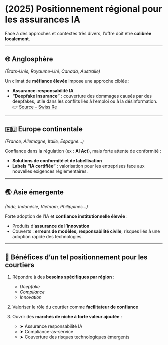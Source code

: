 # (2025) Positionnement régional pour les assurances IA

Face à des approches et contextes très divers, l’offre doit être **calibrée localement**.

---

## 🌐 Anglosphère
*(États-Unis, Royaume-Uni, Canada, Australie)*

Un climat de **méfiance élevée** impose une approche ciblée :
- **Assurance-responsabilité IA**
- **“Deepfake insurance”** : couverture des dommages causés par des deepfakes, utile dans les conflits liés à l’emploi ou à la désinformation.  
  👉 [Source – Swiss Re](https://www.swissre.com/risk-knowledge/advancing-societal-benefits-digitalisation/ai-brings-major-change-to-insurance.html?utm_source=chatgpt.com)

---

## 🇪🇺 Europe continentale
*(France, Allemagne, Italie, Espagne...)*

Confiance dans la régulation (ex : **AI Act**), mais forte attente de conformité :
- **Solutions de conformité et de labellisation**
- **Labels “IA certifiée”** : valorisation pour les entreprises face aux nouvelles exigences réglementaires.

---

## 🌏 Asie émergente
*(Inde, Indonésie, Vietnam, Philippines...)*

Forte adoption de l’IA et **confiance institutionnelle élevée** :
- Produits d’**assurance de l’innovation**
- Couverts : **erreurs de modèles, responsabilité civile**, risques liés à une adoption rapide des technologies.

---

## 🎯 Bénéfices d’un tel positionnement pour les courtiers

1. Répondre à des **besoins spécifiques par région** :
    - *Deepfake*
    - *Compliance*
    - *Innovation*

2. Valoriser le rôle du courtier comme **facilitateur de confiance**

3. Ouvrir des **marchés de niche à forte valeur ajoutée** :
    - ➤ Assurance responsabilité IA
    - ➤ Compliance-as-service
    - ➤ Couverture des risques technologiques émergents
